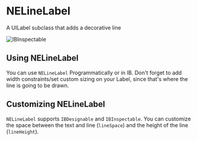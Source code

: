 # NELineLabel
A UILabel subclass that adds a decorative line

![IBInspectable](https://raw.githubusercontent.com/Marcocanc/NELineLabel/master/NELineLabel.gif)

## Using NELineLabel
You can use `NELineLabel` Programmatically or in IB.
Don't forget to add width constraints/set custom sizing on your Label, since that's where the line is going to be drawn.

## Customizing NELineLabel

`NELineLabel` supports `IBDesignable` and `IBInspectable`.
You can customize the space between the text and line (`lineSpace`) and the height of the line (`lineHeight`).
